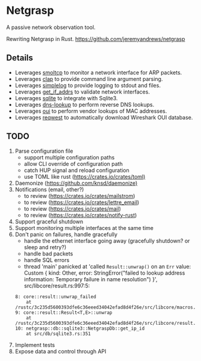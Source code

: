 # Netgrasp

A passive network observation tool.

Rewriting Netgrasp in Rust.
<https://github.com/jeremyandrews/netgrasp>

## Details

* Leverages [smoltcp](https://lib.rs/crates/smoltcp) to monitor a network interface for ARP packets.
* Leverages [clap](https://lib.rs/crates/clap) to provide command line argument parsing.
* Leverages [simplelog](https://lib.rs/crates/simplelog) to provide logging to stdout and files.
* Leverages [get_if_addrs](https://lib.rs/crates/get_if_addrs) to validate network interfaces.
* Leverages [sqlite](https://crates.io/crates/sqlite) to integrate with Sqlite3.
* Leverages [dns-lookup](https://crates.io/crates/dns-lookup/) to perform reverse DNS lookups.
* Leverages [oui](https://crates.io/crates/oui) to perform vendor lookups of MAC addresses.
* Leverages [reqwest](https://crates.io/crates/reqwest) to automatically download Wireshark OUI database.

## TODO

1. Parse configuration file
    * support multiple configuration paths
    * allow CLI override of configuration path
    * catch HUP signal and reload configuration
    * use TOML like rust (<https://crates.io/crates/toml)>
1. Daemonize (<https://github.com/knsd/daemonize)>
1. Notifications (email, other?)
    * to review (<https://crates.io/crates/mailstrom>)
    * to review (<https://crates.io/crates/lettre_email>)
    * to review (<https://crates.io/crates/mail>)
    * to review (<https://crates.io/crates/notify-rust>)
1. Support graceful shutdown
1. Support monitoring multiple interfaces at the same time
1. Don't panic on failures, handle gracefully
    * handle the ethernet interface going away (gracefully shutdown? or sleep and retry?)
    * handle bad packets
    * handle SQL errors
    * thread 'main' panicked at 'called `Result::unwrap()` on an `Err` value: Custom { kind: Other, error: StringError("failed to lookup address information: Temporary failure in name resolution") }', src/libcore/result.rs:997:5:
    ```
    8: core::result::unwrap_failed
        at /rustc/3c235d5600393dfe6c36eeed34042efad8d4f26e/src/libcore/macros.rs:18
    9: core::result::Result<T,E>::unwrap
        at /rustc/3c235d5600393dfe6c36eeed34042efad8d4f26e/src/libcore/result.rs:798
    10: netgrasp::db::sqlite3::NetgraspDb::get_ip_id
        at src/db/sqlite3.rs:351
    ```
1. Implement tests
1. Expose data and control through API
